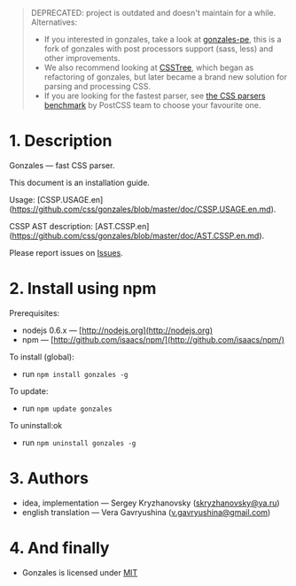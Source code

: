 > DEPRECATED: project is outdated and doesn't maintain for a while. Alternatives:
> - If you interested in gonzales, take a look at [gonzales-pe](https://github.com/tonyganch/gonzales-pe), this is a fork of gonzales with post processors support (sass, less) and other improvements.
> - We also recommend looking at [CSSTree](https://github.com/csstree/csstree), which began as refactoring of gonzales, but later became a brand new solution for parsing and processing CSS.
> - If you are looking for the fastest parser, see [the CSS parsers benchmark](https://github.com/postcss/benchmark#parsers) by PostCSS team to choose your favourite one.

# 1. Description

Gonzales — fast CSS parser.

This document is an installation guide.

Usage: [CSSP.USAGE.en] (https://github.com/css/gonzales/blob/master/doc/CSSP.USAGE.en.md).

CSSP AST description: [AST.CSSP.en] (https://github.com/css/gonzales/blob/master/doc/AST.CSSP.en.md).

Please report issues on [Issues](https://github.com/css/gonzales/issues).

# 2. Install using npm

Prerequisites:

* nodejs 0.6.x&nbsp;— [http://nodejs.org](http://nodejs.org)
* npm&nbsp;— [http://github.com/isaacs/npm/](http://github.com/isaacs/npm/)

To install (global):

* run `npm install gonzales -g`

To update:

* run `npm update gonzales`

To uninstall:ok

* run `npm uninstall gonzales -g`

# 3. Authors

* idea, implementation — Sergey Kryzhanovsky (<skryzhanovsky@ya.ru>)
* english translation — Vera Gavryushina (<v.gavryushina@gmail.com>)

# 4. And finally

* Gonzales is licensed under [MIT](https://github.com/css/gonzales/blob/master/MIT-LICENSE.txt)
